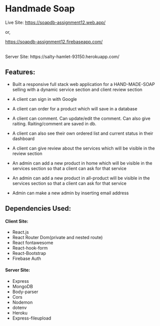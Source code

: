 # Handmade Soap

Live Site: https://soapdb-assignment12.web.app/

or,

https://soapdb-assignment12.firebaseapp.com/

<br/>
Server Site: https://salty-hamlet-93150.herokuapp.com/

## Features:

- Built a responsive full stack web application for a HAND-MADE-SOAP selling with a dynamic service section and client review section<br/>

- A client can sign in with Google
- A client can order for a product which will save in a database
- A client can comment. Can update/edit the comment. Can also give raiting. Raiting/comment are saved in db.
- A client can also see their own ordered list and current status in their dashboard
- A client can give review about the services which will be visible in the review section<br/>

- An admin can add a new product in home which will be visible in the services section so that a client can ask for that service
- An admin can add a new product in all-product will be visible in the services section so that a client can ask for that service
<!-- * An admin can see customer orders with detail in the admin dashboard and mark them if it’s done or pending or ongoing -->
- Admin can make a new admin by inserting email address

## Dependencies Used:

#### Client Site:

- React.js
- React Router Dom(private and nested route)
- React fontawesome
- React-hook-form
- React-Bootstrap
- Firebase Auth

#### Server Site:

- Express
- MongoDB
- Body-parser
- Cors
- Nodemon
- dotenv
- Heroku
- Express-fileupload
